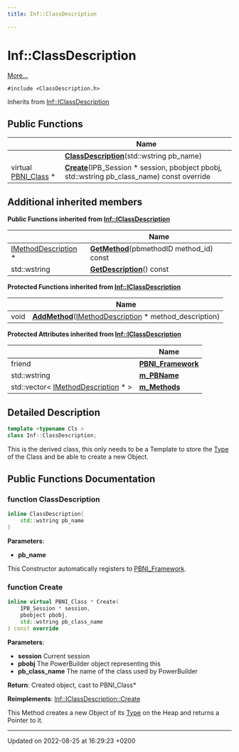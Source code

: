 ```yaml
---
title: Inf::ClassDescription

---
```


# Inf::ClassDescription



 [More...](#detailed-description)


`#include <ClassDescription.h>`

Inherits from [Inf::IClassDescription](/doxygen/Classes/class_inf_1_1_i_class_description/)

## Public Functions

|                | Name           |
| -------------- | -------------- |
| | **[ClassDescription](/doxygen/Classes/class_inf_1_1_class_description/#function-classdescription)**(std::wstring pb_name) |
| virtual [PBNI_Class](/doxygen/Classes/class_inf_1_1_p_b_n_i___class/) * | **[Create](/doxygen/Classes/class_inf_1_1_class_description/#function-create)**(IPB_Session * session, pbobject pbobj, std::wstring pb_class_name) const override |

## Additional inherited members

**Public Functions inherited from [Inf::IClassDescription](/doxygen/Classes/class_inf_1_1_i_class_description/)**

|                | Name           |
| -------------- | -------------- |
| [IMethodDescription](/doxygen/Classes/class_inf_1_1_i_method_description/) * | **[GetMethod](/doxygen/Classes/class_inf_1_1_i_class_description/#function-getmethod)**(pbmethodID method_id) const |
| std::wstring | **[GetDescription](/doxygen/Classes/class_inf_1_1_i_class_description/#function-getdescription)**() const |

**Protected Functions inherited from [Inf::IClassDescription](/doxygen/Classes/class_inf_1_1_i_class_description/)**

|                | Name           |
| -------------- | -------------- |
| void | **[AddMethod](/doxygen/Classes/class_inf_1_1_i_class_description/#function-addmethod)**([IMethodDescription](/doxygen/Classes/class_inf_1_1_i_method_description/) * method_description) |

**Protected Attributes inherited from [Inf::IClassDescription](/doxygen/Classes/class_inf_1_1_i_class_description/)**

|                | Name           |
| -------------- | -------------- |
| friend | **[PBNI_Framework](/doxygen/Classes/class_inf_1_1_i_class_description/#variable-pbni-framework)**  |
| std::wstring | **[m_PBName](/doxygen/Classes/class_inf_1_1_i_class_description/#variable-m-pbname)**  |
| std::vector< [IMethodDescription](/doxygen/Classes/class_inf_1_1_i_method_description/) * > | **[m_Methods](/doxygen/Classes/class_inf_1_1_i_class_description/#variable-m-methods)**  |


## Detailed Description

```cpp
template <typename Cls >
class Inf::ClassDescription;
```


This is the derived class, this only needs to be a Template to store the [Type](/doxygen/Classes/struct_inf_1_1_type/) of the Class and be able to create a new Object. 

## Public Functions Documentation

### function ClassDescription

```cpp
inline ClassDescription(
    std::wstring pb_name
)
```


**Parameters**: 

  * **pb_name** 


This Constructor automatically registers to [PBNI_Framework](/doxygen/Classes/class_inf_1_1_p_b_n_i___framework/).


### function Create

```cpp
inline virtual PBNI_Class * Create(
    IPB_Session * session,
    pbobject pbobj,
    std::wstring pb_class_name
) const override
```


**Parameters**: 

  * **session** Current session 
  * **pbobj** The PowerBuilder object representing this 
  * **pb_class_name** The name of the class used by PowerBuilder 


**Return**: Created object, cast to PBNI_Class* 

**Reimplements**: [Inf::IClassDescription::Create](/doxygen/Classes/class_inf_1_1_i_class_description/#function-create)


This Method creates a new Object of its [Type](/doxygen/Classes/struct_inf_1_1_type/) on the Heap and returns a Pointer to it.


-------------------------------

Updated on 2022-08-25 at 16:29:23 +0200